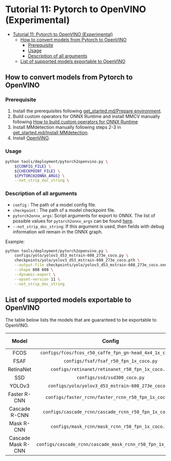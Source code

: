 # Tutorial 11: Pytorch to OpenVINO (Experimental)

<!-- TOC -->

- [Tutorial 11: Pytorch to OpenVINO (Experimental)](#tutorial-11-pytorch-to-openvino-experimental)
	- [How to convert models from Pytorch to OpenVINO](#how-to-convert-models-from-pytorch-to-openvino)
		- [Prerequisite](#prerequisite)
		- [Usage](#usage)
		- [Description of all arguments](#description-of-all-arguments)
	- [List of supported models exportable to OpenVINO](#list-of-supported-models-exportable-to-openvino)

<!-- TOC -->

## How to convert models from Pytorch to OpenVINO

### Prerequisite

1. Install the prerequisites following [get_started.md/Prepare environment](../get_started.md).
2. Build custom operators for ONNX Runtime and install MMCV manually following [How to build custom operators for ONNX Runtime](https://github.com/open-mmlab/mmcv/blob/master/docs/deployment/onnxruntime_op.md/#how-to-build-custom-operators-for-onnx-runtime)
3. Install MMdetection manually following steps 2-3 in [get_started.md/Install MMdetection](../get_started.md).
4. Install [OpenVINO](https://docs.openvinotoolkit.org/latest/installation_guides.html).

### Usage

```bash
python tools/deployment/pytorch2openvino.py \
    ${CONFIG_FILE} \
    ${CHECKPOINT_FILE} \
    ${PYTORCH2ONNX_ARGS} \
    --not_strip_doc_string \
```

### Description of all arguments

- `config` : The path of a model config file.
- `checkpoint` : The path of a model checkpoint file.
- `pytorch2onnx_args`: Script arguments for export to ONNX. The list of possible values for `pytorch2onnx_args` can be found [here](pytorch2onnx.md#how-to-convert-models-from-pytorch-to-onnx).
- `--not_strip_doc_string`: If this argument is used, then fields with debug information will remain in the ONNX graph.

Example:

```bash
python tools/deployment/pytorch2openvino.py \
    configs/yolo/yolov3_d53_mstrain-608_273e_coco.py \
    checkpoints/yolo/yolov3_d53_mstrain-608_273e_coco.pth \
    --output-file checkpoints/yolo/yolov3_d53_mstrain-608_273e_coco.onnx \
    --shape 608 608 \
    --dynamic-export \
    --opset-version 11 \
    --not_strip_doc_string
```

## List of supported models exportable to OpenVINO

The table below lists the models that are guaranteed to be exportable to OpenVINO.

|    Model     |                               Config                                | Dynamic Shape |                                     Note                                      |
| :----------: | :-----------------------------------------------------------------: | :-----------: | :---------------------------------------------------------------------------: |
|     FCOS     |      `configs/fcos/fcos_r50_caffe_fpn_gn-head_4x4_1x_coco.py`       |       Y       ||                                                                               |
|     FSAF     |               `configs/fsaf/fsaf_r50_fpn_1x_coco.py`                |       Y       ||                                                                               |
|  RetinaNet   |          `configs/retinanet/retinanet_r50_fpn_1x_coco.py`           |       Y       ||                                                                               |
|     SSD      |                    `configs/ssd/ssd300_coco.py`                     |       Y       ||                                                                               |
|    YOLOv3    |         `configs/yolo/yolov3_d53_mstrain-608_273e_coco.py`          |       Y       ||                                                                               |
| Faster R-CNN |        `configs/faster_rcnn/faster_rcnn_r50_fpn_1x_coco.py`         |       Y       ||                                                                               |
| Cascade R-CNN| `configs/cascade_rcnn/cascade_rcnn_r50_fpn_1x_coco.py`              |       Y       ||                                                                               |
|  Mask R-CNN  |          `configs/mask_rcnn/mask_rcnn_r50_fpn_1x_coco.py`           |       Y       ||                                                                               |
| Cascade Mask R-CNN  |  `configs/cascade_rcnn/cascade_mask_rcnn_r50_fpn_1x_coco.py` |       Y       ||                                                                               |
